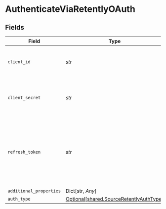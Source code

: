 # AuthenticateViaRetentlyOAuth


## Fields

| Field                                                                                             | Type                                                                                              | Required                                                                                          | Description                                                                                       |
| ------------------------------------------------------------------------------------------------- | ------------------------------------------------------------------------------------------------- | ------------------------------------------------------------------------------------------------- | ------------------------------------------------------------------------------------------------- |
| `client_id`                                                                                       | *str*                                                                                             | :heavy_check_mark:                                                                                | The Client ID of your Retently developer application.                                             |
| `client_secret`                                                                                   | *str*                                                                                             | :heavy_check_mark:                                                                                | The Client Secret of your Retently developer application.                                         |
| `refresh_token`                                                                                   | *str*                                                                                             | :heavy_check_mark:                                                                                | Retently Refresh Token which can be used to fetch new Bearer Tokens when the current one expires. |
| `additional_properties`                                                                           | Dict[str, *Any*]                                                                                  | :heavy_minus_sign:                                                                                | N/A                                                                                               |
| `auth_type`                                                                                       | [Optional[shared.SourceRetentlyAuthType]](../../models/shared/sourceretentlyauthtype.md)          | :heavy_minus_sign:                                                                                | N/A                                                                                               |